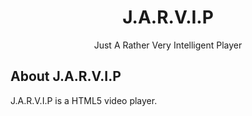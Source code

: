 <h1 align="center">J.A.R.V.I.P</h1>

<p align="center">Just A Rather Very Intelligent Player</p>

## About J.A.R.V.I.P
J.A.R.V.I.P is a HTML5 video player.
